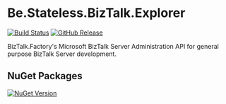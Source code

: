 ﻿# Be.Stateless.BizTalk.Explorer

[![Build Status](https://dev.azure.com/icraftsoftware/be.stateless/_apis/build/status/Be.Stateless.BizTalk.Explorer%20Manual%20Release?branchName=master)](https://dev.azure.com/icraftsoftware/be.stateless/_build/latest?definitionId=60&branchName=master)
[![GitHub Release](https://img.shields.io/github/v/release/icraftsoftware/Be.Stateless.BizTalk.Explorer?label=Release&logo=github)](https://github.com/icraftsoftware/Be.Stateless.BizTalk.Explorer/releases/latest)

BizTalk.Factory's Microsoft BizTalk Server Administration API for general purpose BizTalk Server development.

## NuGet Packages

[![NuGet Version](https://img.shields.io/nuget/v/Be.Stateless.BizTalk.Explorer.svg?label=Be.Stateless.BizTalk.Explorer&style=flat&logo=nuget)](https://www.nuget.org/packages/Be.Stateless.BizTalk.Explorer/)
